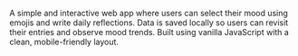 
A simple and interactive web app where users can select their mood using emojis and write daily reflections. Data is saved locally so users can revisit their entries and observe mood trends. Built using vanilla JavaScript with a clean, mobile-friendly layout.

